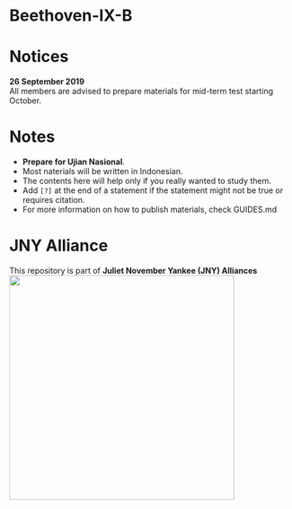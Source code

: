 # Beethoven-IX-B

# Notices
**26 September 2019**  
All members are advised to prepare materials for mid-term test starting October.

# Notes
- **Prepare for Ujian Nasional**.
- Most naterials will be written in Indonesian.
- The contents here will help only if you really wanted to study them.
- Add `[?]` at the end of a statement if the statement might not be true or requires citation.
- For more information on how to publish materials, check GUIDES.md

# JNY Alliance
This repository is part of **Juliet November Yankee (JNY) Alliances**  
<img src="https://i.ibb.co/BrHFvL4/JNY-Alliance-copy.jpg" alt="" height="400" style="max-width:100%;">
